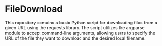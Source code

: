 # FileDownload
This repository contains a basic Python script for downloading files from a given URL using the requests library. The script utilizes the argparse module to accept command-line arguments, allowing users to specify the URL of the file they want to download and the desired local filename.
